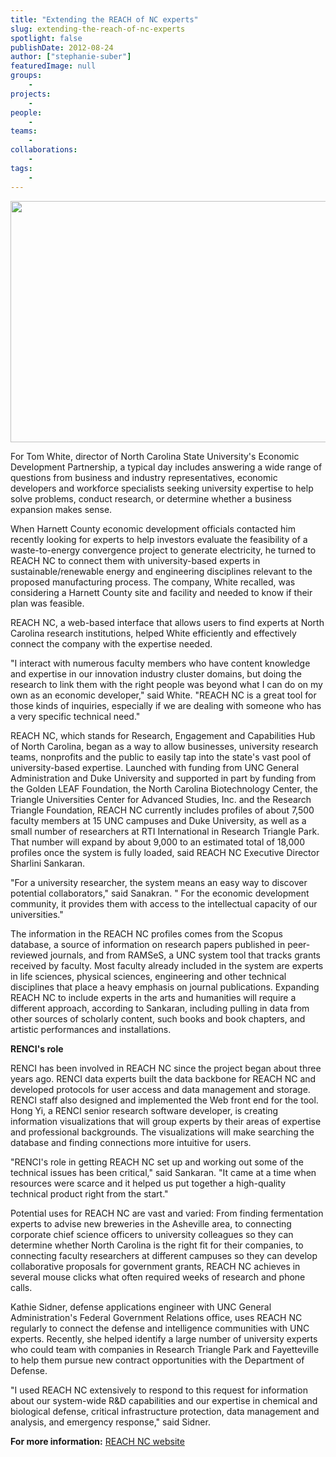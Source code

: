 ```yaml
---
title: "Extending the REACH of NC experts"
slug: extending-the-reach-of-nc-experts
spotlight: false
publishDate: 2012-08-24
author: ["stephanie-suber"]
featuredImage: null
groups:
    - 
projects:
    - 
people:
    - 
teams: 
    - 
collaborations:
    - 
tags:
    - 
---
```


<img class="size-large wp-image-12067 alignleft" title="REACH-NC" alt="" src="https://www.renci.org/wp-content/uploads/2013/10/REACH-NC_Feature-story-img.jpg" width="640" height="386" />

For Tom White, director of North Carolina State University's Economic Development Partnership, a typical day includes answering a wide range of questions from business and industry representatives, economic developers and workforce specialists seeking university expertise to help solve problems, conduct research, or determine whether a business expansion makes sense.

When Harnett County economic development officials contacted him recently looking for experts to help investors evaluate the feasibility of a waste-to-energy convergence project to generate electricity, he turned to REACH NC to connect them with university-based experts in sustainable/renewable energy and engineering disciplines relevant to the proposed manufacturing process. The company, White recalled, was considering a Harnett County site and facility and needed to know if their plan was feasible.

REACH NC, a web-based interface that allows users to find experts at North Carolina research institutions, helped White efficiently and effectively connect the company with the expertise needed.

"I interact with numerous faculty members who have content knowledge and expertise in our innovation industry cluster domains, but doing the research to link them with the right people was beyond what I can do on my own as an economic developer," said White. "REACH NC is a great tool for those kinds of inquiries, especially if we are dealing with someone who has a very specific technical need."

REACH NC, which stands for Research, Engagement and Capabilities Hub of North Carolina, began as a way to allow businesses, university research teams, nonprofits and the public to easily tap into the state's vast pool of university-based expertise. Launched with funding from UNC General Administration and Duke University and supported in part by funding from the Golden LEAF Foundation, the North Carolina Biotechnology Center, the Triangle Universities Center for Advanced Studies, Inc. and the Research Triangle Foundation, REACH NC currently includes profiles of about 7,500 faculty members at 15 UNC campuses and Duke University, as well as a small number of researchers at RTI International in Research Triangle Park. That number will expand by about 9,000 to an estimated total of 18,000 profiles once the system is fully loaded, said REACH NC Executive Director Sharlini Sankaran.

"For a university researcher, the system means an easy way to discover potential collaborators," said Sanakran. " For the economic development community, it provides them with access to the intellectual capacity of our universities."

The information in the REACH NC profiles comes from the Scopus database, a source of information on research papers published in peer-reviewed journals, and from RAMSeS, a UNC system tool that tracks grants received by faculty. Most faculty already included in the system are experts in life sciences, physical sciences, engineering and other technical disciplines that place a heavy emphasis on journal publications. Expanding REACH NC to include experts in the arts and humanities will require a different approach, according to Sankaran, including pulling in data from other sources of scholarly content, such books and book chapters, and artistic performances and installations.

<strong>RENCI's role</strong>

RENCI has been involved in REACH NC since the project began about three years ago. RENCI data experts built the data backbone for REACH NC and developed protocols for user access and data management and storage. RENCI staff also designed and implemented the Web front end for the tool.  Hong Yi, a RENCI senior research software developer, is creating information visualizations that will group experts by their areas of expertise and professional backgrounds. The visualizations will make searching the database and finding connections more intuitive for users.

"RENCI's role in getting REACH NC set up and working out some of the technical issues has been critical," said Sankaran. "It came at a time when resources were scarce and it helped us put together a high-quality technical product right from the start."

Potential uses for REACH NC are vast and varied: From finding fermentation experts to advise new breweries in the Asheville area, to connecting corporate chief science officers to university colleagues so they can determine whether North Carolina is the right fit for their companies, to connecting faculty researchers at different campuses so they can develop collaborative proposals for government grants, REACH NC achieves in several mouse clicks what often required weeks of research and phone calls.

Kathie Sidner, defense applications engineer with UNC General Administration's Federal Government Relations office, uses REACH NC regularly to connect the defense and intelligence communities with UNC experts. Recently, she helped identify a large number of university experts who could team with companies in Research Triangle Park and Fayetteville to help them pursue new contract opportunities with the Department of Defense.

"I used REACH NC extensively to respond to this request for information about our system-wide R&amp;D capabilities and our expertise in chemical and biological defense, critical infrastructure protection, data management and analysis, and emergency response," said Sidner.

<strong>For more information:</strong>
<a href="http://reachnc.org/" target="_blank">REACH NC website</a>
